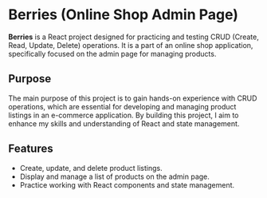 # Berries (Online Shop Admin Page)

**Berries** is a React project designed for practicing and testing CRUD (Create, Read, Update, Delete) operations. It is a part of an online shop application, specifically focused on the admin page for managing products.

## Purpose
The main purpose of this project is to gain hands-on experience with CRUD operations, which are essential for developing and managing product listings in an e-commerce application. By building this project, I aim to enhance my skills and understanding of React and state management.

## Features
- Create, update, and delete product listings.
- Display and manage a list of products on the admin page.
- Practice working with React components and state management.

